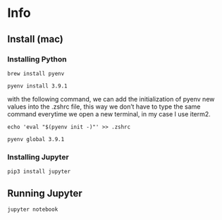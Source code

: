 # Info

## Install (mac)

### Installing Python

```
brew install pyenv 
```

```
pyenv install 3.9.1
```

with the following command, we can add the initialization of pyenv new values into the .zshrc file, this way we don’t have to type the same command everytime we open a new terminal, in my case I use iterm2.

```
echo 'eval "$(pyenv init -)"' >> .zshrc
```

```
pyenv global 3.9.1
```

### Installing Jupyter

```
pip3 install jupyter
```

## Running Jupyter

```
jupyter notebook
```
